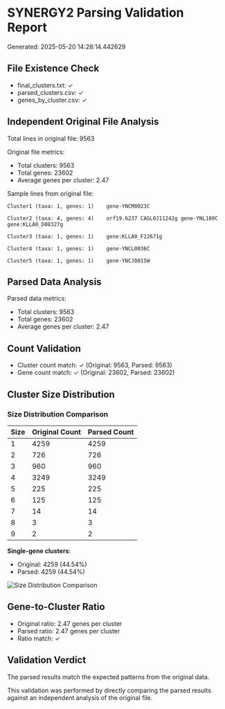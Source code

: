 # SYNERGY2 Parsing Validation Report

Generated: 2025-05-20 14:28:14.442629

## File Existence Check

- final_clusters.txt: ✓
- parsed_clusters.csv: ✓
- genes_by_cluster.csv: ✓

## Independent Original File Analysis

Total lines in original file: 9563

Original file metrics:
- Total clusters: 9563
- Total genes: 23602
- Average genes per cluster: 2.47

Sample lines from original file:
```
Cluster1 (taxa: 1, genes: 1)	gene-YNCM0023C
```
```
Cluster2 (taxa: 4, genes: 4)	orf19.6237 CAGL0J11242g gene-YNL180C gene:KLLA0_D08327g
```
```
Cluster3 (taxa: 1, genes: 1)	gene:KLLA0_F22671g
```
```
Cluster4 (taxa: 1, genes: 1)	gene-YNCL0036C
```
```
Cluster5 (taxa: 1, genes: 1)	gene-YNCJ0015W
```

## Parsed Data Analysis

Parsed data metrics:
- Total clusters: 9563
- Total genes: 23602
- Average genes per cluster: 2.47

## Count Validation

- Cluster count match: ✓ (Original: 9563, Parsed: 9563)
- Gene count match: ✓ (Original: 23602, Parsed: 23602)

## Cluster Size Distribution

### Size Distribution Comparison

| Size | Original Count | Parsed Count |
|------|---------------|-------------|
| 1 | 4259 | 4259 |
| 2 | 726 | 726 |
| 3 | 960 | 960 |
| 4 | 3249 | 3249 |
| 5 | 225 | 225 |
| 6 | 125 | 125 |
| 7 | 14 | 14 |
| 8 | 3 | 3 |
| 9 | 2 | 2 |

**Single-gene clusters**:
- Original: 4259 (44.54%)
- Parsed: 4259 (44.54%)

![Size Distribution Comparison](validation/size_distribution_comparison.png)

## Gene-to-Cluster Ratio

- Original ratio: 2.47 genes per cluster
- Parsed ratio: 2.47 genes per cluster
- Ratio match: ✓

## Validation Verdict

The parsed results match the expected patterns from the original data.

This validation was performed by directly comparing the parsed results against an independent analysis of the original file.
